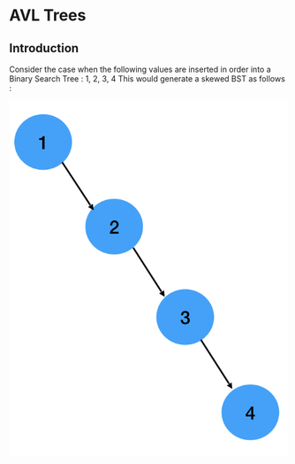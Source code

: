 # AVL Trees

## Introduction

Consider the case when the following values are inserted in order into a Binary Search Tree : 1, 2, 3, 4
This would generate a skewed BST as follows :

![skewedBST skewed Binary Search Tree](./images/skewedBST.png)
